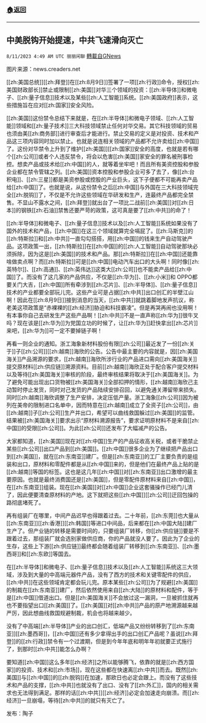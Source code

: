 ###  [:house:返回](README.md)
---


## 中美脱钩开始提速，中共飞速滑向灭亡
`8/11/2023 4:49 AM UTC 丽丽闲聊` [轉載自GNews](https://gnews.org/articles/1544523)

图片来源：news.creaders.net  

[[zh:美国总统]][[zh:拜登]]在[[zh:8月9日]]签署了一项[[zh:行政]]命令，授权[[zh:美国财政部长]]禁止或限制[[zh:美国]]对华三个领域的投资：[[zh:半导体]]和微电子、[[zh:量子信息]]技术以及某些[[zh:人工智能]]系统。[[zh:美国政府]]表示，这些措施旨在应对[[zh:国家]]安全风险。  

[[zh:美国]]这份禁令总结下来就是，在[[zh:半导体]]和微电子领域、[[zh:人工智能]]领域和[[zh:量子技术]]三大科技领域禁止任何对华交易。其它科技领域的贸易也须由美[[zh:商务部]]进行审查后才能进行。禁止交易的定义是对投资、技术和产品这三项内容同时加以禁止。也就是说连相关领域的产品都不允许卖给[[zh:中国]]了。这份对华禁令上升到了维护[[zh:美国]][[zh:国家]]安全的高度，也就是若有哪个[[zh:公司]]或者个人违反禁令，将会以危害[[zh:美国]]家安全的罪名被刑事检控。想卖产品或技术给[[zh:中国]]的人，就等着坐牢吧！而且所有美资控股和参股企业都在禁令管辖之列。[[zh:美国]]资本控股和参股企业可多了去了，像[[zh:台积电]]、[[zh:三星]]都是美资参股或控股的产业巨头，这下子便都不可能再卖产品给[[zh:中国]]了。也就是说，从这份禁令之后[[zh:中国]]与外国在三大科技领域完全[[zh:脱钩]]了，不仅是不允许这些领域在华研发和生产，连最终产品都完全禁售。不显山不露水之间，[[zh:拜登]]就出台了一项比二战前[[zh:美国]]对[[zh:日本]]的钢铁[[zh:石油]]禁售还要严苛的政策，这可真是要了[[zh:中共]]的命了！  

[[zh:半导体]]和微电子、[[zh:量子信息]]技术以及[[zh:人工智能]]系统如果没有了国外的技术和产品，[[zh:中国]]在这三个领域就算完全嗝屁了。[[zh:马斯克]]的[[zh:特斯拉]]和[[zh:中共]]一直勾勾搭搭，用[[zh:中国]]的钱来生产自动驾驶产品。这项政策一出，[[zh:特斯拉]]在[[zh:中国]]的[[zh:人工智能]]自动驾驶那块必须拆除，因为这是[[zh:美国]]的技术和产品。那[[zh:特斯拉]]在[[zh:中国]]还能靠啥做卖点啊？而[[zh:特斯拉]]可是[[zh:中国]]电动汽车出口的大头啊！同时像[[zh:英特尔]]、[[zh:高通]]、[[zh:英伟达]]这类大[[zh:公司]]也不能卖产品给[[zh:中国]]了。而没有了这几家的产品供应，不仅是[[zh:华为]]、[[zh:小米]]和 OPPO都要关门大吉，[[zh:中国]]所有牵涉到[[zh:芯片]]、[[zh:半导体]]、[[zh:量子信息]]技术的产业都要全部玩儿完。这些产业可是占据[[zh:中共]]出口创汇的半壁江山啊！因此在[[zh:8月9日]]接到消息的当天，[[zh:中共]]就跳着脚地发声抗议，称老美这项政策是“赤裸裸的[[zh:经济]]胁迫和科技霸凌”。但是再哭再闹也没用啊！有本事你自己去研发生产这些产品啊！[[zh:中共]]不是一直声称[[zh:华为]]很牛叉吗？现在该是[[zh:华为]]为党国立功的时候了，让[[zh:华为]]赶快拿出[[zh:芯片]]来吧，[[zh:华为]]可一定不要掉链子啊！  

再看一则企业的通知。浙工海象新材料股份有限[[zh:公司]]最近发了一份[[zh:关于]]子[[zh:公司]][[zh:越南]]海欣的公告。公告中最主要的内容就是，因[[zh:美国海关]]产品溯源的要求，[[zh:越南]]海欣所涉行业的产品进口需向[[zh:美国海关]]提交原材料[[zh:供应链]]溯源资料。目前[[zh:越南]]海欣正处于配合客户提交材料以及等待[[zh:美国海关]]审核的阶段，最终审核结果将取决于[[zh:美国海关]]。为了避免可能出现出口货物被[[zh:美国海关]]全部扣押的情形，[[zh:越南]]海欣己主动暂时停止发货，同时对己发货的产品陆续安排召回，以避免通关滞留带来损失。同时[[zh:越南]]海欣调整了生产安排，决定压低产量。浙工海象[[zh:公司]]因为被列在美帝的限制进口名单中，因而特意在[[zh:越南]]成立了全资子[[zh:公司]]，由[[zh:越南]]子[[zh:公司]]生产并出口，希望可以曲线救国躲过[[zh:美国]]的监管。结果被[[zh:美国海关]]要求出示“原材料溯源报告”，要求证明原材料不是来自[[zh:中国]]的受限[[zh:公司]]。为此[[zh:公司]]还发布了大幅减产的公告。  

大家都知道，[[zh:美国]]现在对[[zh:中国]]生产的产品征收高关税，或者干脆禁止某些[[zh:公司]]出口产品到[[zh:美国]]。[[zh:中国]]很多企业为了继续把产品出口到[[zh:美国]]，就在[[zh:东南亚]]建厂。但是[[zh:东南亚]]的工厂主要负责的是组装和出口，原材料和零配件都是从[[zh:中国]]来的，但是他们在最终产品上贴的是[[zh:越南]]等国的标签。这也是这几年[[zh:中国]]对[[zh:东南亚]]出口激增的最主要原因。也就是最终消费国还是[[zh:美国]]，但是零配件原材料来自[[zh:中国]]，在[[zh:东南亚]]组装。现在[[zh:美国]]对[[zh:中国]]企业这套骚操作已经门儿清了，因此便要清查原材料的产地。这下就把这些[[zh:中国]][[zh:公司]]迂回包操的路彻底堵死了。  

再有组装厂在哪里，中间产品迟早也得跟着过去。二十年前，[[zh:东莞]]也大量从[[zh:东南亚]][[zh:香港]][[zh:韩国]]等进口中间品，后来都在[[zh:中国大陆]]建厂生产了。但产业链的转移是需要时间的，只要组装厂转移，你[[zh:供应链]]要是不跟着过去，那组装厂就会选别家做供应商，你的产品就没人要了。因此为了企业的生存，这些上下游[[zh:供应链]]最终都会随着组装厂转移到[[zh:东南亚]]、[[zh:墨西哥]]和[[zh:东欧]]等国去。  

在[[zh:半导体]]和微电子、[[zh:量子信息]]技术以及[[zh:人工智能]]系统这三大领域，涉及到大量的中高端元器件产品，没有了西方的技术和关键零配件的供应，[[zh:中共]]在这些领域肯定都会玩儿完。原本某些[[zh:公司]]为了规避[[zh:美国]]的制裁在[[zh:东南亚]]建厂，然后依然使用来自[[zh:大陆]]的原材料和配件，等于是[[zh:中国]]借道出口。但是[[zh:美国海关]]不会放过这一漏洞，一旦被抓住就再也不要指望出口[[zh:美国]]了。[[zh:美国]]对[[zh:中共]]产品的原产地溯源越来越严厉，因此想曲线救国规避制裁，机会也将越来越少。  

没有了中高端[[zh:半导体]]产业的出口创汇，低端产品又纷纷转移到了[[zh:东南亚]][[zh:墨西哥]]，[[zh:中国]]还有多少拿得出手的出口创汇产品呢？虽说[[zh:拜登]]的[[zh:行政]]禁令有一个过渡期，但是到今年年底和明年年初就要正式施行了，到那时[[zh:中共]]能怎么办啊？  

要知道[[zh:中国]]这么多年[[zh:经济]]之所以能够腾飞，依靠的就是[[zh:西方国家]]的投资、技术和[[zh:市场]]，现在这些都在快速离[[zh:中共]]而去。既然[[zh:美国]]与[[zh:中国]]的[[zh:脱钩]]在加速，那欧日也必定会跟上。而没有了这些技术和产品的支撑，[[zh:中共]]也就没有了出口、没有了[[zh:外汇]]，国内的相关需求也无法得到满足。那样的话[[zh:中共]][[zh:经济]]必定会加速走向崩溃。而[[zh:经济]]一旦崩塌，等待[[zh:中共]]的就只有灭亡了。  

发布：陶子

